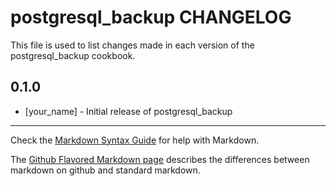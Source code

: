 postgresql_backup CHANGELOG
========================

This file is used to list changes made in each version of the postgresql_backup cookbook.

0.1.0
-----
- [your_name] - Initial release of postgresql_backup

- - -
Check the [Markdown Syntax Guide](http://daringfireball.net/projects/markdown/syntax) for help with Markdown.

The [Github Flavored Markdown page](http://github.github.com/github-flavored-markdown/) describes the differences between markdown on github and standard markdown.
